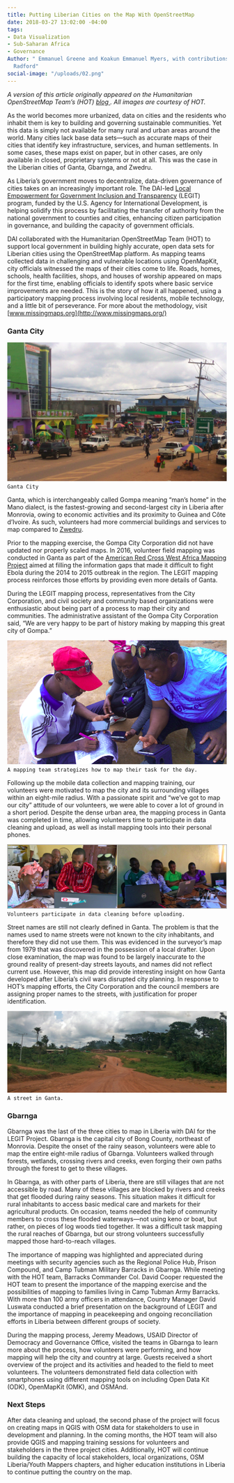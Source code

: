 ```yaml
---
title: Putting Liberian Cities on the Map With OpenStreetMap
date: 2018-03-27 13:02:00 -04:00
tags:
- Data Visualization
- Sub-Saharan Africa
- Governance
Author: " Emmanuel Greene and Koakun Emmanuel Myers, with contributions from Tyler
  Radford"
social-image: "/uploads/02.png"
---
```


*A version of this article originally appeared on the Humanitarian OpenStreetMap Team’s (HOT) [blog ](https://www.hotosm.org/updates/2017-08-07_legit_completes_field_mapping_in_three_cities_in_liberia). All images are courtesy of HOT.* 

As the world becomes more urbanized, data on cities and the residents who inhabit them is key to building and governing sustainable communities. Yet this data is simply not available for many rural and urban areas around the world. Many cities lack base data sets—such as accurate maps of their cities that identify key infrastructure, services, and human settlements. In some cases, these maps exist on paper, but in other cases, are only available in closed, proprietary systems or not at all. This was the case in the Liberian cities of Ganta, Gbarnga, and Zwedru. 

<!--more-->

As Liberia’s government moves to decentralize, data-driven governance of cities takes on an increasingly important role. The DAI-led [Local Empowerment for Government Inclusion and Transparency](https://www.dai.com/our-work/projects/liberia-local-empowerment-government-inclusion-and-transparency-legit) (LEGIT) program, funded by the U.S. Agency for International Development, is helping solidify this process by facilitating the transfer of authority from the national government to counties and cities, enhancing citizen participation in governance, and building the capacity of government officials. 

DAI collaborated with the Humanitarian OpenStreetMap Team (HOT) to support local government in building highly accurate, open data sets for Liberian cities using the OpenStreetMap platform. As mapping teams collected data in challenging and vulnerable locations using OpenMapKit, city officials witnessed the maps of their cities come to life. Roads, homes, schools, health facilities, shops, and houses of worship appeared on maps for the first time, enabling officials to identify spots where basic service improvements are needed. This is the story of how it all happened, using a participatory mapping process involving local residents, mobile technology, and a little bit of perseverance. For more about the methodology, visit [www.missingmaps.org](http://www.missingmaps.org/) 

### Ganta City

![01.png](/uploads/01.png) 
`Ganta City`

Ganta, which is interchangeably called Gompa meaning “man’s home” in the Mano dialect, is the fastest-growing and second-largest city in Liberia after Monrovia, owing to economic activities and its proximity to Guinea and Côte d’Ivoire. As such, volunteers had more commercial buildings and services to map compared to [Zwedru](https://www.hotosm.org/updates/2017-06-05_legit_team_completes_field_mapping_in_zwedru_city).

Prior to the mapping exercise, the Gompa City Corporation did not have updated nor properly scaled maps. In 2016, volunteer field mapping was conducted in Ganta as part of the [American Red Cross West Africa Mapping Project](http://www.missingmaps.org/blog/2017/01/24/west-africa-mapping-hub-end/) aimed at filling the information gaps that made it difficult to fight Ebola during the 2014 to 2015 outbreak in the region. The LEGIT mapping process reinforces those efforts by providing even more details of Ganta.

During the LEGIT mapping process, representatives from the City Corporation, and civil society and community based organizations were enthusiastic about being part of a process to map their city and communities. The administrative assistant of the Gompa City Corporation said, “We are very happy to be part of history making by mapping this great city of Gompa.”

![02.png](/uploads/02.png)
`A mapping team strategizes how to map their task for the day.`

Following up the mobile data collection and mapping training, our volunteers were motivated to map the city and its surrounding villages within an eight-mile radius. With a passionate spirit and “we’ve got to map our city” attitude of our volunteers, we were able to cover a lot of ground in a short period. Despite the dense urban area, the mapping process in Ganta was completed in time, allowing volunteers time to participate in data cleaning and upload, as well as install mapping tools into their personal phones. 

![03.png](/uploads/03.png)
`Volunteers participate in data cleaning before uploading.`

Street names are still not clearly defined in Ganta. The problem is that the names used to name streets were not known to the city inhabitants, and therefore they did not use them. This was evidenced in the surveyor’s map from 1979 that was discovered in the possession of a local drafter. Upon close examination, the map was found to be largely inaccurate to the ground reality of present-day streets layouts, and names did not reflect current use. However, this map did provide interesting insight on how Ganta developed after Liberia’s civil wars disrupted city planning. In response to HOT’s mapping efforts, the City Corporation and the council members are assigning proper names to the streets, with justification for proper identification.

![04-436838.jpg](/uploads/04-436838.jpg)
`A street in Ganta.`

### Gbarnga

Gbarnga was the last of the three cities to map in Liberia with DAI for the LEGIT Project. Gbarnga is the capital city of Bong County, northeast of Monrovia. Despite the onset of the rainy season, volunteers were able to map the entire eight-mile radius of Gbarnga. Volunteers walked through forests, wetlands, crossing rivers and creeks, even forging their own paths through the forest to get to these villages.

In Gbarnga, as with other parts of Liberia, there are still villages that are not accessible by road. Many of these villages are blocked by rivers and creeks that get flooded during rainy seasons. This situation makes it difficult for rural inhabitants to access basic medical care and markets for their agricultural products. On occasion, teams needed the help of community members to cross these flooded waterways—not using keno or boat, but rather, on pieces of log woods tied together. It was a difficult task mapping the rural reaches of Gbarnga, but our strong volunteers successfully mapped those hard-to-reach villages.

The importance of mapping was highlighted and appreciated during meetings with security agencies such as the Regional Police Hub, Prison Compound, and Camp Tubman Military Barracks in Gbarnga. While meeting with the HOT team, Barracks Commander Col. David Cooper requested the HOT team to present the importance of the mapping exercise and the possibilities of mapping to families living in Camp Tubman Army Barracks. With more than 100 army officers in attendance, Country Manager David Luswata conducted a brief presentation on the background of LEGIT and the importance of mapping in peacekeeping and ongoing reconciliation efforts in Liberia between different groups of society. 

During the mapping process, Jeremy Meadows, USAID Director of Democracy and Governance Office, visited the teams in Gbarnga to learn more about the process, how volunteers were performing, and how mapping will help the city and country at large. Guests received a short overview of the project and its activities and headed to the field to meet volunteers. The volunteers demonstrated field data collection with smartphones using different mapping tools on including Open Data Kit (ODK), OpenMapKit (OMK), and OSMAnd. 

### Next Steps

After data cleaning and upload, the second phase of the project will focus on creating maps in QGIS with OSM data for stakeholders to use in development and planning. In the coming months, the HOT team will also provide QGIS and mapping training sessions for volunteers and stakeholders in the three project cities. Additionally, HOT will continue building the capacity of local stakeholders, local organizations, OSM Liberia/Youth Mappers chapters, and higher education institutions in Liberia to continue putting the country on the map.
